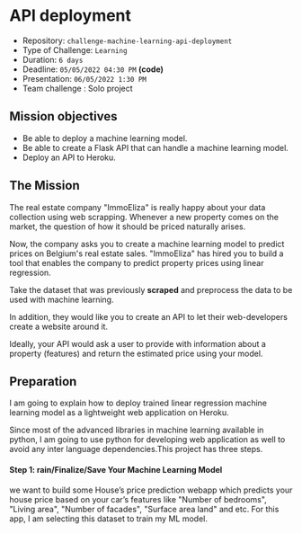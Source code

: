 # API deployment

- Repository: `challenge-machine-learning-api-deployment`
- Type of Challenge: `Learning`
- Duration: `6 days`
- Deadline: `05/05/2022 04:30 PM` **(code)**
- Presentation: `06/05/2022 1:30 PM`
- Team challenge : Solo project

## Mission objectives

- Be able to deploy a machine learning model.
- Be able to create a Flask API that can handle a machine learning model.
- Deploy an API to Heroku.

## The Mission

The real estate company "ImmoEliza" is really happy about your data collection using web scrapping. Whenever a new property comes on the market, the question of how it should be priced naturally arises.

Now, the company asks you to create a machine learning model to predict prices on Belgium's real estate sales. "ImmoEliza" has hired you to build a tool that enables the company to predict property prices using linear regression.  

Take the dataset that was previously **scraped** and preprocess the data to be used with machine learning. 

In addition, they would like you to create an API to let their web-developers create a website around it.

Ideally, your API would ask a user to provide with information about a property (features) and return the estimated price using your model.

## Preparation
I am going to explain how to deploy trained linear regression machine learning model as a lightweight web application on Heroku.

Since most of the advanced libraries in machine learning available in python, I am going to use python for developing web application as well to avoid any inter language dependencies.This project has three steps.

#### Step 1: rain/Finalize/Save Your Machine Learning Model
we want to build some House’s price prediction webapp which predicts your house price based on your car’s features like "Number of bedrooms", "Living area", "Number of facades", "Surface area land" and etc. For this app, I am selecting this dataset to train my ML model.
